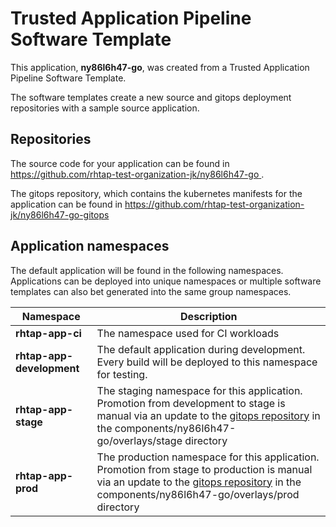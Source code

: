 # Trusted Application Pipeline Software Template

This application, **ny86l6h47-go**, was created from a Trusted Application Pipeline Software Template.

The software templates create a new source and gitops deployment repositories with a sample source application. 

## Repositories

The source code for your application can be found in [https://github.com/rhtap-test-organization-jk/ny86l6h47-go ](https://github.com/rhtap-test-organization-jk/ny86l6h47-go ).
 
The gitops repository, which contains the kubernetes manifests for the application can be found in 
[https://github.com/rhtap-test-organization-jk/ny86l6h47-go-gitops ](https://github.com/rhtap-test-organization-jk/ny86l6h47-go-gitops ) 

## Application namespaces 

The default application will be found in the following namespaces. Applications can be deployed into unique namespaces or multiple software templates can also bet generated into the same group namespaces.  

|  Namespace   |  Description   |  
| -------- | -------- |
| **rhtap-app-ci** | The namespace used for CI workloads |
| **rhtap-app-development** | The default application during development. Every build will be deployed to this namespace for testing. |
| **rhtap-app-stage** | The staging namespace for this application. Promotion from development to stage is manual via an update to the [gitops repository](https://github.com/rhtap-test-organization-jk/ny86l6h47-go-gitops ) in the components/ny86l6h47-go/overlays/stage directory |
| **rhtap-app-prod** | The production namespace for this application. Promotion from stage to production is manual via an update to the [gitops repository](https://github.com/rhtap-test-organization-jk/ny86l6h47-go-gitops ) in the components/ny86l6h47-go/overlays/prod directory |